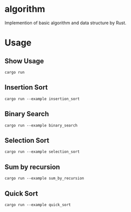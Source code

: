 <!--
 * @Copyright: xvsos
 * @Author: xvs
 * @Date: 2022-02-01 11:23:32
 * @LastEditTime: 2022-02-02 15:20:04
 * @LastEditors: OsenbergQu
 * @FilePath: /algorithm/README.md
 * @Description: 
-->
# algorithm
Implemention of basic algorithm and data structure by Rust.

# Usage
## Show Usage
```
cargo run
```
## Insertion Sort
```
cargo run --example insertion_sort
```
## Binary Search
```
cargo run --example binary_search
```

## Selection Sort
```
cargo run --example selection_sort
```

## Sum by recursion
```
cargo run --example sum_by_recursion
```

## Quick Sort
```
cargo run --example quick_sort
```